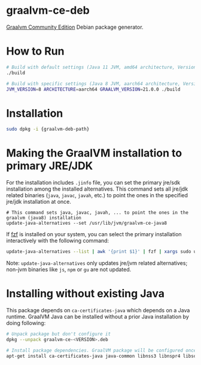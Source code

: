 graalvm-ce-deb
=====

[Graalvm Community Edition](https://github.com/oracle/graal) Debian package generator.

# How to Run

```sh
# Build with default settings (Java 11 JVM, amd64 architecture, Version 22.1.0)
./build

# Build with specific settings (Java 8 JVM, aarch64 architecture, Version 21.0.0)
JVM_VERSION=8 ARCHITECTURE=aarch64 GRAALVM_VERSION=21.0.0 ./build
```

# Installation

```sh
sudo dpkg -i {graalvm-deb-path}
```

# Making the GraalVM installation to primary JRE/JDK

For the installation includes `.jinfo` file, you can set the primary jre/sdk installation among the installed alternatives. This command sets all jre/jdk related binaries (`java`, `javac`, `javah`, etc.) to point the ones in the specified jre/jdk installation at once.

```
# This command sets java, javac, javah, ... to point the ones in the graalvm (java8) installation
update-java-alternatives --set /usr/lib/jvm/graalvm-ce-java8
```

If [fzf](https://github.com/junegunn/fzf) is installed on your system, you can select the primary installation interactively with the following command:

```sh
update-java-alternatives --list | awk '{print $1}' | fzf | xargs sudo update-java-alternatives --set
```

Note: `update-java-alternatives` only updates jre/jvm related alternatives; non-jvm binaries like `js`, `npm` or `gu` are not updated.

# Installing without existing Java
This package depends on `ca-certificates-java` which depends on a Java runtime.
GraalVM Java can be installed without a prior Java installation by doing following:
```sh
# Unpack package but don't configure it
dpkg --unpack graalvm-ce-<VERSION>.deb

# Install package dependencies. GraalVM package will be configured once its dependencies are installed
apt-get install ca-certificates-java java-common libnss3 libnspr4 libsqlite3-0
```

